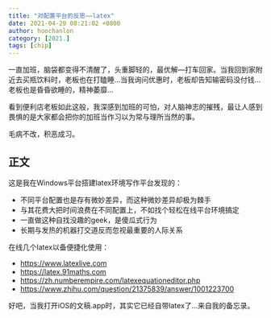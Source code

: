```yaml
---
title: "对配置平台的反思——latex"
date: 2021-04-20 08:21:02 +0800
author: hoochanlon
category: [2021.]
tags: [chip]
---
```


一直加班，脑袋都变得不清醒了，头重脚轻的，最优解—打车回家。当我回到家附近去买瓶饮料时，老板也在打瞌睡...当我询问优惠时，老板却告知输密码没付钱...老板也是昏昏欲睡的，精神萎靡...<!-- more -->

看到便利店老板如此这般，我深感到加班的可怕，对人脑神志的摧残，最让人感到畏惧的是大家都会把你的加班当作习以为常与理所当然的事。

毛病不改，积恶成习。

## 正文

这是我在Windows平台搭建latex环境写作平台发现的：

- 不同平台配置也是存有微妙差异，而这种微妙差异却极为棘手
- 与其花费大把时间浪费在不同配置上，不如找个轻松在线平台环境搞定
- 一直做这种自找没趣的geek，是傻瓜式行为
- 长期与发热的机器打交道反而忽视最重要的人际关系

在线几个latex以备便捷化使用：

- https://www.latexlive.com
- https://latex.91maths.com
- https://zh.numberempire.com/latexequationeditor.php
- https://www.zhihu.com/question/21375839/answer/1001223700


好吧，当我打开iOS的文稿.app时，其实它已经自带latex了...来自我的备忘录。
